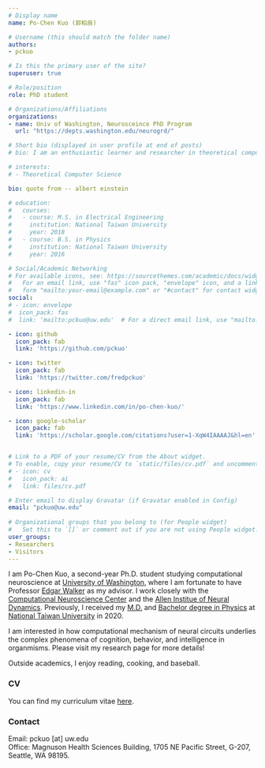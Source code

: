 ```yaml
---
# Display name
name: Po-Chen Kuo (郭柏辰)

# Username (this should match the folder name)
authors:
- pckuo

# Is this the primary user of the site?
superuser: true

# Role/position
role: PhD student

# Organizations/Affiliations
organizations:
- name: Univ of Washington, Neurosceince PhD Program
  url: "https://depts.washington.edu/neurogrd/"

# Short bio (displayed in user profile at end of posts)
# bio: I am an enthusiastic learner and researcher in theoretical computer science.

# interests:
# - Theoretical Computer Science

bio: quote from -- albert einstein

# education:
#   courses:
#   - course: M.S. in Electrical Engineering
#     institution: National Taiwan University
#     year: 2018
#   - course: B.S. in Physics
#     institution: National Taiwan University
#     year: 2016

# Social/Academic Networking
# For available icons, see: https://sourcethemes.com/academic/docs/widgets/#icons
#   For an email link, use "fas" icon pack, "envelope" icon, and a link in the
#   form "mailto:your-email@example.com" or "#contact" for contact widget.
social:
# - icon: envelope
#  icon_pack: fas
#  link: 'mailto:pckuo@uw.edu'  # For a direct email link, use "mailto:test@example.org".

- icon: github
  icon_pack: fab
  link: 'https://github.com/pckuo'

- icon: twitter
  icon_pack: fab
  link: 'https://twitter.com/fredpckuo'

- icon: linkedin-in
  icon_pack: fab
  link: 'https://www.linkedin.com/in/po-chen-kuo/'

- icon: google-scholar
  icon_pack: fab
  link: 'https://scholar.google.com/citations?user=1-XqW4IAAAAJ&hl=en'


# Link to a PDF of your resume/CV from the About widget.
# To enable, copy your resume/CV to `static/files/cv.pdf` and uncomment the lines below.  
# - icon: cv
#   icon_pack: ai
#   link: files/cv.pdf

# Enter email to display Gravatar (if Gravatar enabled in Config)
email: "pckuo@uw.edu"
  
# Organizational groups that you belong to (for People widget)
#   Set this to `[]` or comment out if you are not using People widget.  
user_groups:
- Researchers
- Visitors
---
```


I am Po-Chen Kuo, a second-year Ph.D. student studying computational neuroscience at [University of Washington](https://www.washington.edu/), where I am fortunate to have Professor [Edgar Walker](https://edgarwalker.com/) as my advisor. I work closely with the [Computational Neuroscience Center](https://compneuro.washington.edu/) and the [Allen Institue of Neural Dynamics](https://alleninstitute.org/what-we-do/brain-science/research/allen-institute-neural-dynamics/). Previously, I received my [M.D.](https://www.mc.ntu.edu.tw/ntucm/Index.action) and [Bachelor degree in Physics](https://www.phys.ntu.edu.tw/enphysics/Default.html) at [National Taiwan University](https://www.ntu.edu.tw/english/) in 2020. 

I am interested in how computational mechanism of neural circuits underlies the complex phenomena of cognition, behavior, and intelligence in organmisms. Please visit my research page for more details!

Outside academics, I enjoy reading, cooking, and baseball.


### CV
You can find my curriculum vitae [here](files/cv.pdf).


### Contact
Email: pckuo [at] uw.edu\
Office: Magnuson Health Sciences Building, 1705 NE Pacific Street, G-207, Seattle, WA 98195.

